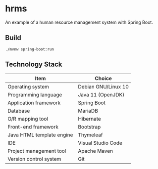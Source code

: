 # hrms

An example of a human resource management system with Spring Boot.

## Build

```shell
./mvnw spring-boot:run
```

## Technology Stack

| Item                      | Choice              |
| ------------------------- | ------------------- |
| Operating system          | Debian GNU/Linux 10 |
| Programming language      | Java 11 (OpenJDK)   |
| Application framework     | Spring Boot         |
| Database                  | MariaDB             |
| O/R mapping tool          | Hibernate           |
| Front-end framework       | Bootstrap           |
| Java HTML template engine | Thymeleaf           |
| IDE                       | Visual Studio Code  |
| Project management tool   | Apache Maven        |
| Version control system    | Git                 |
